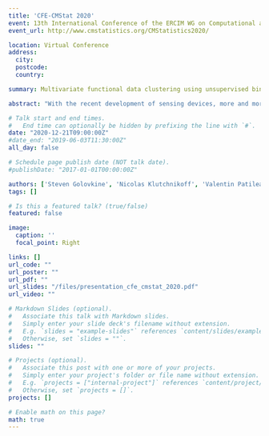 ```yaml
---
title: 'CFE-CMStat 2020'
event: 13th International Conference of the ERCIM WG on Computational and Methodological Statistics
event_url: http://www.cmstatistics.org/CMStatistics2020/

location: Virtual Conference
address:
  city:
  postcode:
  country:

summary: Multivariate functional data clustering using unsupervised binary trees.

abstract: "With the recent development of sensing devices, more and more data are recorded in both dimensions of time and space. These measures lead to large amounts of data that are often referred to as multivariate functional data. A simple clustering procedure is proposed for such multivariate functional data. Considering a multivariate functional principal components analysis as a dimension reduction vehicle, a binary tree is grown using a parametric mixture model defined on the projection of the trajectories onto the principal components. The mixture model is fitted by an EM algorithm. Then, a joining step is introduced to eventually merge the similar nodes of the tree that do not share a direct ascendant. A detailed description of the algorithm is provided, along with an extensive numerical analysis on both simulated and real datasets."

# Talk start and end times.
#   End time can optionally be hidden by prefixing the line with `#`.
date: "2020-12-21T09:00:00Z"
#date_end: "2019-06-03T11:30:00Z"
all_day: false

# Schedule page publish date (NOT talk date).
#publishDate: "2017-01-01T00:00:00Z"

authors: ['Steven Golovkine', 'Nicolas Klutchnikoff', 'Valentin Patilea']
tags: []

# Is this a featured talk? (true/false)
featured: false

image:
  caption: ''
  focal_point: Right

links: []
url_code: ""
url_poster: ""
url_pdf: ""
url_slides: "/files/presentation_cfe_cmstat_2020.pdf"
url_video: ""

# Markdown Slides (optional).
#   Associate this talk with Markdown slides.
#   Simply enter your slide deck's filename without extension.
#   E.g. `slides = "example-slides"` references `content/slides/example-slides.md`.
#   Otherwise, set `slides = ""`.
slides: ""

# Projects (optional).
#   Associate this post with one or more of your projects.
#   Simply enter your project's folder or file name without extension.
#   E.g. `projects = ["internal-project"]` references `content/project/deep-learning/index.md`.
#   Otherwise, set `projects = []`.
projects: []

# Enable math on this page?
math: true
---
```

